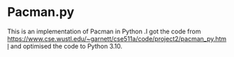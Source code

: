 # Pacman.py
This is an implementation of Pacman in Python
.I got the code from https://www.cse.wustl.edu/~garnett/cse511a/code/project2/pacman_py.html 
and optimised the code to Python 3.10.

